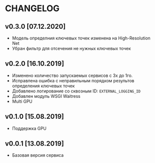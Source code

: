 CHANGELOG
=========
v0.3.0 [07.12.2020]
---------
- Модель определния ключевых точек изменена на High-Resolution Net
- Убран фильтр для отсечения не нужных ключевых точек

v0.2.0 [16.10.2019]
---------
- Изменено количество запускаемых сервисов с 3х до 1го.
- Исправлена ошибка с неправильным порядком результов определения ключевых точек
- Добавлено логирование со сквозным ID: `EXTERNAL_LOGGING_ID`
- Добавлен модуль WSGI Waitress
- Multi GPU

v0.1.0 [15.08.2019]
-------------------
- Поддержка GPU


v0.0.1 [13.08.2019]
-------------------

- Базовая версия сервиса
